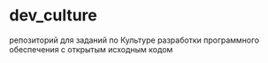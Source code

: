 # dev_culture
 репозиторий для заданий по Культуре разработки программного обеспечения с открытым исходным кодом
